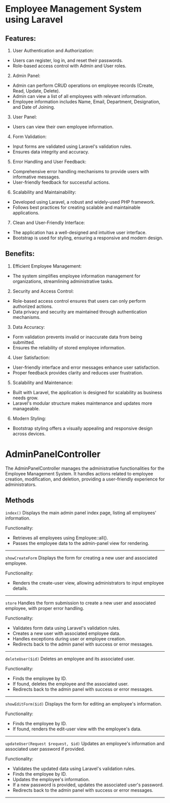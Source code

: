 # Employee Management System using Laravel
## Features:
1. User Authentication and Authorization:

* Users can register, log in, and reset their passwords.
* Role-based access control with Admin and User roles.
2. Admin Panel:

* Admin can perform CRUD operations on employee records (Create, Read, Update, Delete).
* Admin can view a list of all employees with relevant information.
* Employee information includes Name, Email, Department, Designation, and Date of Joining.
3. User Panel:

* Users can view their own employee information.
4. Form Validation:

* Input forms are validated using Laravel's validation rules.
* Ensures data integrity and accuracy.
5. Error Handling and User Feedback:

* Comprehensive error handling mechanisms to provide users with informative messages.
* User-friendly feedback for successful actions.
6. Scalability and Maintainability:

* Developed using Laravel, a robust and widely-used PHP framework.
* Follows best practices for creating scalable and maintainable applications.
7. Clean and User-Friendly Interface:

* The application has a well-designed and intuitive user interface.
* Bootstrap is used for styling, ensuring a responsive and modern design.
## Benefits:
1. Efficient Employee Management:

* The system simplifies employee information management for organizations, streamlining administrative tasks.
2. Security and Access Control:

* Role-based access control ensures that users can only perform authorized actions.
* Data privacy and security are maintained through authentication mechanisms.
3. Data Accuracy:

* Form validation prevents invalid or inaccurate data from being submitted.
* Ensures the reliability of stored employee information.
4. User Satisfaction:

* User-friendly interface and error messages enhance user satisfaction.
* Proper feedback provides clarity and reduces user frustration.
5. Scalability and Maintenance:

* Built with Laravel, the application is designed for scalability as business needs grow.
* Laravel's modular structure makes maintenance and updates more manageable.
6. Modern Styling:

* Bootstrap styling offers a visually appealing and responsive design across devices.

# AdminPanelController
The AdminPanelController manages the administrative functionalities for the Employee Management System. It handles actions related to employee creation, modification, and deletion, providing a user-friendly experience for administrators.

## Methods

`index()`
Displays the main admin panel index page, listing all employees' information.

Functionality:
* Retrieves all employees using Employee::all().
* Passes the employee data to the admin-panel view for rendering.
***
`showCreateForm`
Displays the form for creating a new user and associated employee.

Functionality:

* Renders the create-user view, allowing administrators to input employee details.
***
`store`
Handles the form submission to create a new user and associated employee, with proper error handling.

Functionality:

* Validates form data using Laravel's validation rules.
* Creates a new user with associated employee data.
* Handles exceptions during user or employee creation.
* Redirects back to the admin panel with success or error messages.
***  
`deleteUser($id)`
Deletes an employee and its associated user.

Functionality:

* Finds the employee by ID.
* If found, deletes the employee and the associated user.
* Redirects back to the admin panel with success or error messages.
***
`showEditForm($id)`
Displays the form for editing an employee's information.

Functionality:

* Finds the employee by ID.
* If found, renders the edit-user view with the employee's data.
***
`updateUser(Request $request, $id)`
Updates an employee's information and associated user password if provided.

Functionality:

* Validates the updated data using Laravel's validation rules.
* Finds the employee by ID.
* Updates the employee's information.
* If a new password is provided, updates the associated user's password.
* Redirects back to the admin panel with success or error messages.
***























